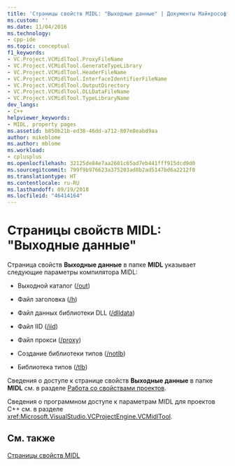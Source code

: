 ```yaml
---
title: 'Страницы свойств MIDL: "Выходные данные" | Документы Майкрософт'
ms.custom: ''
ms.date: 11/04/2016
ms.technology:
- cpp-ide
ms.topic: conceptual
f1_keywords:
- VC.Project.VCMidlTool.ProxyFileName
- VC.Project.VCMidlTool.GenerateTypeLibrary
- VC.Project.VCMidlTool.HeaderFileName
- VC.Project.VCMidlTool.InterfaceIdentifierFileName
- VC.Project.VCMidlTool.OutputDirectory
- VC.Project.VCMidlTool.DLLDataFileName
- VC.Project.VCMidlTool.TypeLibraryName
dev_langs:
- C++
helpviewer_keywords:
- MIDL, property pages
ms.assetid: b850b21b-ed38-46dd-a712-807e8eabd9aa
author: mikeblome
ms.author: mblome
ms.workload:
- cplusplus
ms.openlocfilehash: 32125de84e7aa2601c65ad7eb441fff915dcd9d0
ms.sourcegitcommit: 799f9b976623a375203ad8b2ad5147bd6a2212f0
ms.translationtype: HT
ms.contentlocale: ru-RU
ms.lasthandoff: 09/19/2018
ms.locfileid: "46414164"
---
```

# <a name="midl-property-pages-output"></a>Страницы свойств MIDL: "Выходные данные"

Страница свойств **Выходные данные** в папке **MIDL** указывает следующие параметры компилятора MIDL:

- Выходной каталог ([/out](https://msdn.microsoft.com/library/windows/desktop/aa367358))

- Файл заголовка ([/h](https://msdn.microsoft.com/library/windows/desktop/aa367325))

- Файл данных библиотеки DLL ([/dlldata](https://msdn.microsoft.com/library/windows/desktop/aa367322))

- Файл IID ([/iid](https://msdn.microsoft.com/library/windows/desktop/aa367329))

- Файл прокси ([/proxy](https://msdn.microsoft.com/library/windows/desktop/aa367362))

- Создание библиотеки типов ([/notlb](https://msdn.microsoft.com/library/windows/desktop/aa367343))

- Библиотека типов ([/tlb](https://msdn.microsoft.com/library/windows/desktop/aa367372))

Сведения о доступе к странице свойств **Выходные данные** в папке **MIDL** см. в разделе [Работа со свойствами проектов](../ide/working-with-project-properties.md).

Сведения о программном доступе к параметрам MIDL для проектов C++ см. в разделе <xref:Microsoft.VisualStudio.VCProjectEngine.VCMidlTool>.

## <a name="see-also"></a>См. также

[Страницы свойств MIDL](../ide/midl-property-pages.md)